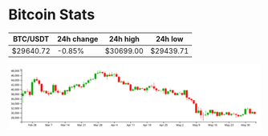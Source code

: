 # Bitcoin Stats

BTC/USDT|24h change|24h high|24h low|
|---|---|---|---|
|$29640.72|-0.85%|$30699.00|$29439.71|

<img src="./chart.svg">
